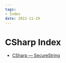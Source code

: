 ```yaml
---
tags:
- Index
date: 2022-11-29
---
```


# CSharp Index

- [CSharp — SecureString](CSharp/CSharp%20%E2%80%94%20SecureString.md)
